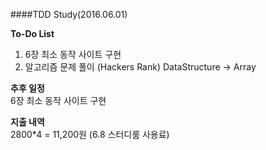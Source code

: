 ####TDD Study(2016.06.01)

**To-Do List**    
1. 6장 최소 동작 사이트 구현  
2. 알고리즘 문제 풀이 (Hackers Rank)
	DataStructure -> Array 

**추후 일정**         
6장 최소 동작 사이트 구현

**지출 내역**              
2800*4 = 11,200원 (6.8 스터디룸 사용료)
